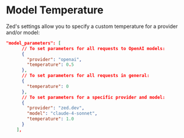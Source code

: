 # Model Temperature

Zed's settings allow you to specify a custom temperature for a provider and/or model:

```json
"model_parameters": [
      // To set parameters for all requests to OpenAI models:
      {
        "provider": "openai",
        "temperature": 0.5
      },
      // To set parameters for all requests in general:
      {
        "temperature": 0
      },
      // To set parameters for a specific provider and model:
      {
        "provider": "zed.dev",
        "model": "claude-4-sonnet",
        "temperature": 1.0
      }
    ],
```
